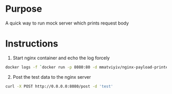 # Purpose

A quick way to run mock server which prints request body

# Instructions

1. Start nginx container and echo the log forcely

  ```bash
  docker logs -f `docker run -p 8080:80 -d mmatviyiv/nginx-payload-printer:latest`
  ```

2. Post the test data to the nginx server

  ```bash
  curl -X POST http://0.0.0.0:8080/post -d 'test'
  ```
